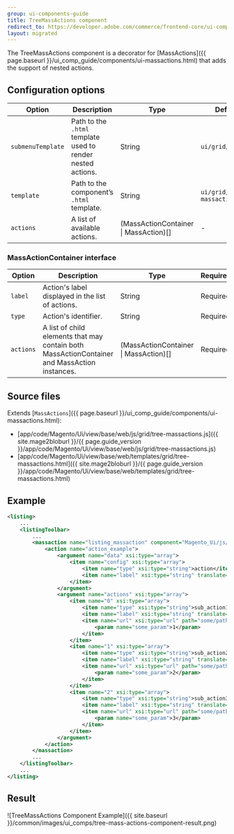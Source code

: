 ```yaml
---
group: ui-components-guide
title: TreeMassActions component
redirect_to: https://developer.adobe.com/commerce/frontend-core/ui-components/components/tree-mass-actions/
layout: migrated
---
```


The TreeMassActions component is a decorator for [MassActions]({{ page.baseurl }}/ui_comp_guide/components/ui-massactions.html) that adds the support of nested actions.

## Configuration options

| Option | Description | Type | Default |
| --- | --- | --- | --- |
| `submenuTemplate` | Path to the `.html` template used to render nested actions. | String | `ui/grid/submenu` |
| `template` | Path to the component’s `.html` template. | String | `ui/grid/tree-massactions` |
| `actions` | A list of available actions. | (MassActionContainer \| MassAction)[] | - |

### MassActionContainer interface

| Option | Description | Type | Required |
| --- | --- | --- | --- |
| `label` | Action's label displayed in the list of actions. | String | Required |
| `type` | Action's identifier. | String | Required |
| `actions` | A list of child elements that may contain both MassActionContainer and MassAction instances. | (MassActionContainer \| MassAction)[] | Required |

## Source files

Extends [`MassActions`]({{ page.baseurl }}/ui_comp_guide/components/ui-massactions.html):

-  [app/code/Magento/Ui/view/base/web/js/grid/tree-massactions.js]({{ site.mage2bloburl }}/{{ page.guide_version }}/app/code/Magento/Ui/view/base/web/js/grid/tree-massactions.js)
-  [app/code/Magento/Ui/view/base/web/templates/grid/tree-massactions.html]({{ site.mage2bloburl }}/{{ page.guide_version }}/app/code/Magento/Ui/view/base/web/templates/grid/tree-massactions.html)

## Example

```xml
<listing>
    ...
    <listingToolbar>
        ...
        <massaction name="listing_massaction" component="Magento_Ui/js/grid/tree-massactions">
            <action name="action_example">
                <argument name="data" xsi:type="array">
                    <item name="config" xsi:type="array">
                        <item name="type" xsi:type="string">action</item>
                        <item name="label" xsi:type="string" translate="true">Actions</item>
                    </item>
                </argument>
                <argument name="actions" xsi:type="array">
                    <item name="0" xsi:type="array">
                        <item name="type" xsi:type="string">sub_action1</item>
                        <item name="label" xsi:type="string" translate="true">Sub action #1</item>
                        <item name="url" xsi:type="url" path="some/path">
                            <param name="some_param">1</param>
                        </item>
                    </item>
                    <item name="1" xsi:type="array">
                        <item name="type" xsi:type="string">sub_action2</item>
                        <item name="label" xsi:type="string" translate="true">Sub action #2</item>
                        <item name="url" xsi:type="url" path="some/path">
                            <param name="some_param">2</param>
                        </item>
                    </item>
                    <item name="2" xsi:type="array">
                        <item name="type" xsi:type="string">sub_action3</item>
                        <item name="label" xsi:type="string" translate="true">Sub action #3</item>
                        <item name="url" xsi:type="url" path="some/path">
                            <param name="some_param">3</param>
                        </item>
                    </item>
                </argument>
            </action>
        </massaction>
        ...
    </listingToolbar>
    ...
</listing>
```

## Result

![TreeMassActions Component Example]({{ site.baseurl }}/common/images/ui_comps/tree-mass-actions-component-result.png)
